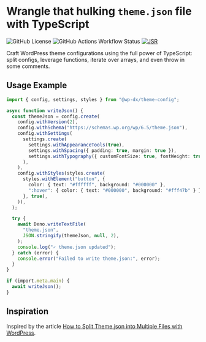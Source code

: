 # Wrangle that hulking `theme.json` file with TypeScript

![GitHub License](https://img.shields.io/github/license/ge3224/wp-dx-theme-config)
![GitHub Actions Workflow Status](https://img.shields.io/github/actions/workflow/status/ge3224/wp-dx-theme-config/publish.yml)
[![JSR](https://jsr.io/badges/@wp-dx/theme-config)](https://jsr.io/@wp-dx/theme-config)

Craft WordPress theme configurations using the full power of TypeScript: split configs, leverage functions, iterate over arrays, and even throw in some comments.

## Usage Example

```typescript
import { config, settings, styles } from "@wp-dx/theme-config";

async function writeJson() {
  const themeJson = config.create(
    config.withVersion(2),
    config.withSchema("https://schemas.wp.org/wp/6.5/theme.json"),
    config.withSettings(
      settings.create(
        settings.withAppearanceTools(true),
        settings.withSpacing({ padding: true, margin: true }),
        settings.withTypography({ customFontSize: true, fontWeight: true }),
      ),
    ),
    config.withStyles(styles.create(
      styles.withElement("button", {
        color: { text: "#ffffff", background: "#000000" },
        ":hover": { color: { text: "#000000", background: "#fff47b" } },
      }, true),
    )),
  );

  try {
    await Deno.writeTextFile(
      "theme.json",
      JSON.stringify(themeJson, null, 2),
    );
    console.log("✓ theme.json updated");
  } catch (error) {
    console.error("Failed to write theme.json:", error);
  }
}

if (import.meta.main) {
  await writeJson();
}
```

## Inspiration

Inspired by the article [How to Split Theme.json into Multiple Files with WordPress](https://fullstackdigital.io/blog/split-theme-json-into-multiple-files-with-wordpress).
